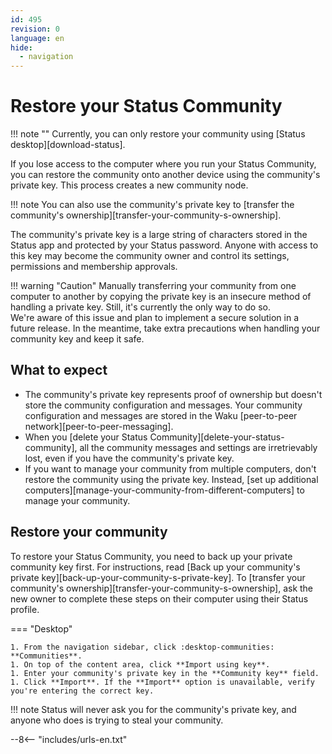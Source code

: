 ```yaml
---
id: 495
revision: 0
language: en
hide:
  - navigation
---
```


# Restore your Status Community

!!! note ""
    Currently, you can only restore your community using [Status desktop][download-status].

If you lose access to the computer where you run your Status Community, you can restore the community onto another device using the community's private key. This process creates a new community node.

!!! note
    You can also use the community's private key to [transfer the community's ownership][transfer-your-community-s-ownership].

The community's private key is a large string of characters stored in the Status app and protected by your Status password. Anyone with access to this key may become the community owner and control its settings, permissions and membership approvals.

!!! warning "Caution"
    Manually transferring your community from one computer to another by copying the private key is an insecure method of handling a private key. Still, it's currently the only way to do so.</br>
    We're aware of this issue and plan to implement a secure solution in a future release. In the meantime, take extra precautions when handling your community key and keep it safe.

## What to expect

- The community's private key represents proof of ownership but doesn't store the community configuration and messages. Your community configuration and messages are stored in the Waku [peer-to-peer network][peer-to-peer-messaging].
- When you [delete your Status Community][delete-your-status-community], all the community messages and settings are irretrievably lost, even if you have the community's private key.
- If you want to manage your community from multiple computers, don't restore the community using the private key. Instead, [set up additional computers][manage-your-community-from-different-computers] to manage your community.

## Restore your community

To restore your Status Community, you need to back up your private community key first. For instructions, read [Back up your community's private key][back-up-your-community-s-private-key]. To [transfer your community's ownership][transfer-your-community-s-ownership], ask the new owner to complete these steps on their computer using their Status profile.

=== "Desktop"

    1. From the navigation sidebar, click :desktop-communities: **Communities**.
    1. On top of the content area, click **Import using key**.
    1. Enter your community's private key in the **Community key** field.
    1. Click **Import**. If the **Import** option is unavailable, verify you're entering the correct key.

!!! note
    Status will never ask you for the community's private key, and anyone who does is trying to steal your community.

--8<-- "includes/urls-en.txt"

